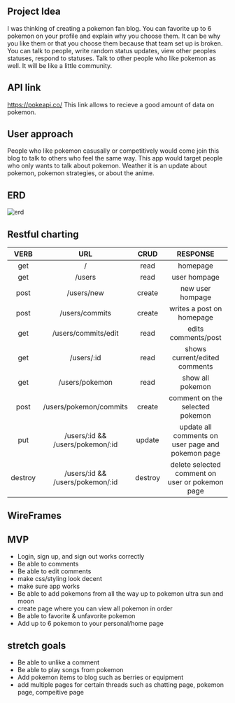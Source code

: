 ## Project Idea

I was thinking of creating a pokemon fan blog. You can favorite up to 6 pokemon on your profile and explain why you choose them. It can be why you like them or that you choose them because that team set up is broken. You can talk to people, write random status updates, view other peoples statuses, respond to statuses. Talk to other people who like pokemon as well. It will be like a little community. 

## API link

https://pokeapi.co/ 
This link allows to recieve a good amount of data on pokemon.

## User approach

People who like pokemon casusally or competitively would come join this blog to talk to others who feel the same way. This app would target people who only wants to talk about pokemon. Weather it is an update about pokemon, pokemon strategies, or about the anime.

## ERD

![erd](https://user-images.githubusercontent.com/115588595/209241947-6bb121e6-b49b-4d79-81b5-d2ac4da087d1.png)


## Restful charting

| VERB        | URL      | CRUD     |  RESPONSE  | 
|:-----------:|:--------:|:--------:|:----------:|
| get         | /        | read     | homepage   |
| get         | /users   | read     | user hompage |
| post        | /users/new | create | new user hompage |
| post        | /users/commits | create | writes a post on homepage |
| get         | /users/commits/edit | read | edits comments/post |
| get         | /users/:id | read   | shows current/edited comments |
| get         | /users/pokemon | read | show all pokemon |
| post        | /users/pokemon/commits | create | comment on the selected pokemon |
| put         | /users/:id && /users/pokemon/:id | update | update all comments on user page and pokemon page |
| destroy     | /users/:id && /users/pokemon/:id | destroy | delete selected comment on user or pokemon page | 

## WireFrames

## MVP

- Login, sign up, and sign out works correctly
- Be able to comments
- Be able to edit comments
- make css/styling look decent
- make sure app works
- Be able to add pokemons from all the way up to pokemon ultra sun and moon
- create page where you can view all pokemon in order
- Be able to favorite & unfavorite pokemon
- Add up to 6 pokemon to your personal/home page

## stretch goals

- Be able to unlike a comment
- Be able to play songs from pokemon
- Add pokemon items to blog such as berries or equipment
- add multiple pages for certain threads such as chatting page, pokemon page, compeitive page

